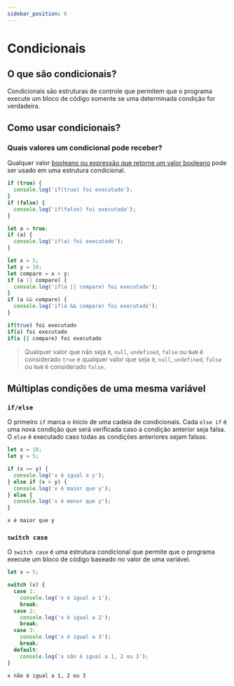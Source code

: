 ```yaml
---
sidebar_position: 6
---
```


# Condicionais

## O que são condicionais?

Condicionais são estruturas de controle que permitem que o programa execute um bloco de código somente se uma determinada condição for verdadeira.

## Como usar condicionais?

### Quais valores um condicional pode receber?

Qualquer valor [booleano ou expressão que retorne um valor booleano](pathname:///docs/javascript/programming-basics/data-types) pode ser usado em uma estrutura condicional.

```js title="if.js"
if (true) {
  console.log('if(true) foi executado');
}
if (false) {
  console.log('if(false) foi executado');
}

let a = true;
if (a) {
  console.log('if(a) foi executado');
}

let x = 5;
let y = 10;
let compare = x > y;
if (a || compare) {
  console.log('if(a || compare) foi executado');
}
if (a && compare) {
  console.log('if(a && compare) foi executado');
}
```

```bash title="if.js output"
if(true) foi executado
if(a) foi executado
if(a || compare) foi executado
```

> Qualquer valor que não seja `0`, `null`, `undefined`, `false` ou `NaN` é considerado `true` e qualquer valor que seja `0`, `null`, `undefined`, `false` ou `NaN` é considerado `false`.

## Múltiplas condições de uma mesma variável

### `if/else`

O primeiro `if` marca o ínicio de uma cadeia de condicionais. Cada `else if` é uma nova condição que será verificada caso a condição anterior seja falsa. O `else` é executado caso todas as condições anteriores sejam falsas.

```js title="if-else.js"
let x = 10;
let y = 5;

if (x == y) {
  console.log('x é igual a y');
} else if (x > y) {
  console.log('x é maior que y');
} else {
  console.log('x é menor que y');
}
```

```bash title="if-else.js output"
x é maior que y
```

### `switch case`

O `switch case` é uma estrutura condicional que permite que o programa execute um bloco de código baseado no valor de uma variável.

```js title="switch-case.js"
let x = 5;

switch (x) {
  case 1:
    console.log('x é igual a 1');
    break;
  case 2:
    console.log('x é igual a 2');
    break;
  case 3:
    console.log('x é igual a 3');
    break;
  default:
    console.log('x não é igual a 1, 2 ou 3');
}
```

```bash title="switch-case.js output"
x não é igual a 1, 2 ou 3
```
